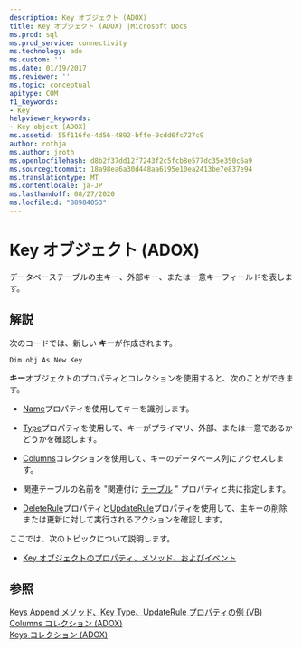 ```yaml
---
description: Key オブジェクト (ADOX)
title: Key オブジェクト (ADOX) |Microsoft Docs
ms.prod: sql
ms.prod_service: connectivity
ms.technology: ado
ms.custom: ''
ms.date: 01/19/2017
ms.reviewer: ''
ms.topic: conceptual
apitype: COM
f1_keywords:
- Key
helpviewer_keywords:
- Key object [ADOX]
ms.assetid: 55f116fe-4d56-4892-bffe-0cdd6fc727c9
author: rothja
ms.author: jroth
ms.openlocfilehash: d8b2f37dd12f7243f2c5fcb8e577dc35e350c6a9
ms.sourcegitcommit: 18a98ea6a30d448aa6195e10ea2413be7e837e94
ms.translationtype: MT
ms.contentlocale: ja-JP
ms.lasthandoff: 08/27/2020
ms.locfileid: "88984053"
---
```

# <a name="key-object-adox"></a>Key オブジェクト (ADOX)
データベーステーブルの主キー、外部キー、または一意キーフィールドを表します。  
  
## <a name="remarks"></a>解説  
 次のコードでは、新しい **キー**が作成されます。  
  
```  
Dim obj As New Key  
```  
  
 **キー**オブジェクトのプロパティとコレクションを使用すると、次のことができます。  
  
-   [Name](./name-property-adox.md)プロパティを使用してキーを識別します。  
  
-   [Type](./type-property-key-adox.md)プロパティを使用して、キーがプライマリ、外部、または一意であるかどうかを確認します。  
  
-   [Columns](./columns-collection-adox.md)コレクションを使用して、キーのデータベース列にアクセスします。  
  
-   関連テーブルの名前を "関連付け [テーブル](./relatedtable-property-adox.md) " プロパティと共に指定します。  
  
-   [DeleteRule](./deleterule-property-adox.md)プロパティと[UpdateRule](./updaterule-property-adox.md)プロパティを使用して、主キーの削除または更新に対して実行されるアクションを確認します。  
  
 ここでは、次のトピックについて説明します。  
  
-   [Key オブジェクトのプロパティ、メソッド、およびイベント](./key-object-properties-methods-and-events.md)  
  
## <a name="see-also"></a>参照  
 [Keys Append メソッド、Key Type、UpdateRule プロパティの例 (VB)](./keys-append-method-key-type-relatedcolumn-relatedtable-example-vb.md)   
 [Columns コレクション (ADOX)](./columns-collection-adox.md)   
 [Keys コレクション (ADOX)](./keys-collection-adox.md)